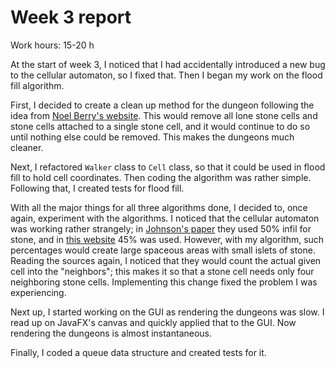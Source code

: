 # Week 3 report

Work hours: 15-20 h

At the start of week 3, I noticed that I had accidentally introduced a new bug to the cellular automaton, so I fixed that. Then I began my work on the flood fill algorithm.

First, I decided to create a clean up method for the dungeon following the idea from [Noel Berry's website](http://noelberry.ca/#thecaves). This would remove all lone stone cells and stone cells attached to a single stone cell, and it would continue to do so until nothing else could be removed. This makes the dungeons much cleaner.

Next, I refactored `Walker` class to `Cell` class, so that it could be used in flood fill to hold cell coordinates. Then coding the algorithm was rather simple. Following that, I created tests for flood fill.

With all the major things for all three algorithms done, I decided to, once again, experiment with the algorithms. I noticed that the cellular automaton was working rather strangely; in [Johnson's paper](http://julian.togelius.com/Johnson2010Cellular.pdf) they used 50% infil for stone, and in [this website](http://roguebasin.roguelikedevelopment.org/index.php?title=Cellular_Automata_Method_for_Generating_Random_Cave-Like_Levels) 45% was used. However, with my algorithm, such percentages would create large spaceous areas with small islets of stone. Reading the sources again, I noticed that they would count the actual given cell into the "neighbors"; this makes it so that a stone cell needs only four neighboring stone cells. Implementing this change fixed the problem I was experiencing.

Next up, I started working on the GUI as rendering the dungeons was slow. I read up on JavaFX's canvas and quickly applied that to the GUI. Now rendering the dungeons is almost instantaneous.

Finally, I coded a queue data structure and created tests for it.
